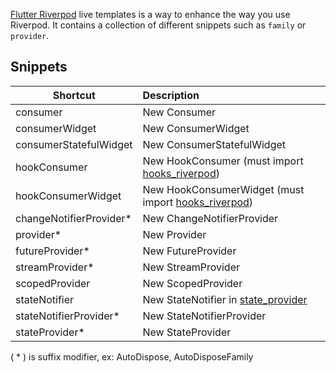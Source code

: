 [Flutter Riverpod](https://github.com/rrousselGit/river_pod) live templates is a way to enhance the way you use Riverpod. It contains a collection of different
snippets such as `family` or `provider`.


## Snippets

| Shortcut   |      Description      |
|----------|:-------------|
| consumer | New Consumer |
| consumerWidget | New ConsumerWidget |
| consumerStatefulWidget | New ConsumerStatefulWidget |
| hookConsumer | New HookConsumer (must import [hooks_riverpod](https://pub.dev/packages/hooks_riverpod)) |
| hookConsumerWidget | New HookConsumerWidget (must import [hooks_riverpod](https://pub.dev/packages/hooks_riverpod)) |
| changeNotifierProvider* | New ChangeNotifierProvider |
| provider* | New Provider |
| futureProvider* | New FutureProvider |
| streamProvider* | New StreamProvider |
| scopedProvider | New ScopedProvider |
| stateNotifier | New StateNotifier in [state_provider](https://pub.dev/packages/state_notifier) |
| stateNotifierProvider* | New StateNotifierProvider |
| stateProvider* | New StateProvider |

( * ) is suffix modifier, ex: AutoDispose, AutoDisposeFamily